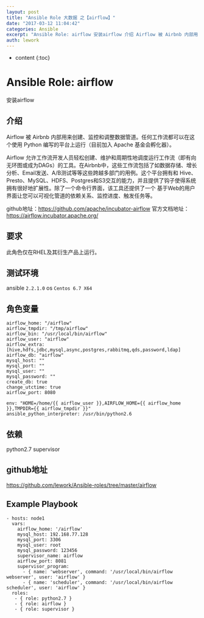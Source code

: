 ```yaml
---
layout: post
title: "Ansible Role 大数据 之【airflow】"
date: "2017-03-12 11:04:42"
categories: Ansible
excerpt: "Ansible Role: airflow 安装airflow 介绍 Airflow 被 Airbnb 内部用来创建、监控和调整数据管道。任何工..."
auth: lework
---
```

* content
{:toc}

# Ansible Role: airflow

安装airflow

## 介绍

Airflow 被 Airbnb 内部用来创建、监控和调整数据管道。任何工作流都可以在这个使用 Python 编写的平台上运行（目前加入 Apache 基金会孵化器）。

Airflow 允许工作流开发人员轻松创建、维护和周期性地调度运行工作流（即有向无环图或成为DAGs）的工具。在Airbnb中，这些工作流包括了如数据存储、增长分析、Email发送、A/B测试等等这些跨越多部门的用例。这个平台拥有和 Hive、Presto、MySQL、HDFS、Postgres和S3交互的能力，并且提供了钩子使得系统拥有很好地扩展性。除了一个命令行界面，该工具还提供了一个    基于Web的用户界面让您可以可视化管道的依赖关系、监控进度、触发任务等。  

github地址：https://github.com/apache/incubator-airflow
官方文档地址：https://airflow.incubator.apache.org/

## 要求

此角色仅在RHEL及其衍生产品上运行。

## 测试环境

ansible `2.2.1.0`
os `Centos 6.7 X64`

## 角色变量
	airflow_home: "/airflow"
	airflow_tmpdir: "/tmp/airflow"
	airflow_bin: "/usr/local/bin/airflow"
	airflow_user: "airflow"
	airflow_extra: [hive,hdfs,jdbc,mysql,async,postgres,rabbitmq,qds,password,ldap]
	airflow_db: "airflow"
	mysql_host: ""
	mysql_port: ""
	mysql_user: ""
	mysql_password: ""
	create_db: true
	change_utctime: true
	airflow_port: 8080

	env: "HOME=/home/{{ airflow_user }},AIRFLOW_HOME={{ airflow_home }},TMPDIR={{ airflow_tmpdir }}"
	ansible_python_interpreter: /usr/bin/python2.6
	

## 依赖
python2.7
supervisor

## github地址
https://github.com/lework/Ansible-roles/tree/master/airflow

## Example Playbook

    - hosts: node1
	  vars:
		airflow_home: '/airflow'
		mysql_host: 192.168.77.128
		mysql_port: 3306
		mysql_user: root
		mysql_password: 123456
		supervisor_name: airflow
		airflow_port: 8081
		supervisor_program: 
		  - { name: 'webserver', command: '/usr/local/bin/airflow webserver', user: 'airflow' }
		  - { name: 'scheduler', command: '/usr/local/bin/airflow scheduler', user: 'airflow' }
	  roles:
	   - { role: python2.7 }
	   - { role: airflow }
	   - { role: supervisor }
